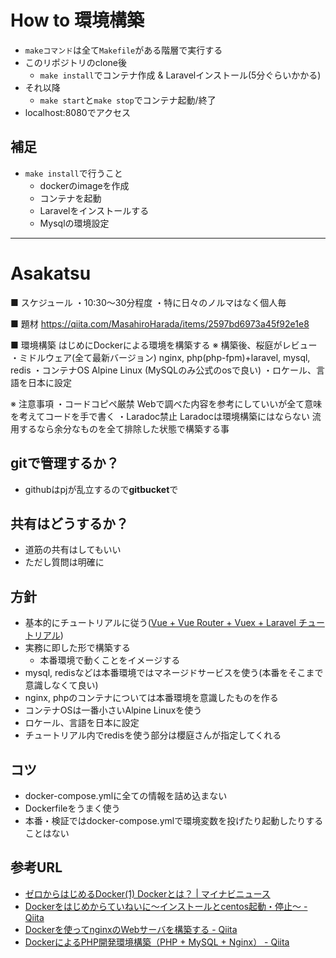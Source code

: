 # How to 環境構築
- `makeコマンド`は全て`Makefile`がある階層で実行する
- このリポジトリのclone後
  - `make install`でコンテナ作成 & Laravelインストール(5分ぐらいかかる)
- それ以降
  - `make start`と`make stop`でコンテナ起動/終了
- localhost:8080でアクセス

## 補足
- `make install`で行うこと
  - dockerのimageを作成
  - コンテナを起動
  - Laravelをインストールする
  - Mysqlの環境設定
***
# Asakatsu
■ スケジュール
・10:30〜30分程度
・特に日々のノルマはなく個人毎

■ 題材
https://qiita.com/MasahiroHarada/items/2597bd6973a45f92e1e8

■ 環境構築
はじめにDockerによる環境を構築する
※ 構築後、桜庭がレビュー
・ミドルウェア(全て最新バージョン)
  nginx, php(php-fpm)+laravel, mysql, redis
・コンテナOS
  Alpine Linux
(MySQLのみ公式のosで良い)
・ロケール、言語を日本に設定

※ 注意事項
・コードコピペ厳禁
  Webで調べた内容を参考にしていいが全て意味を考えてコードを手で書く
・Laradoc禁止
  Laradocは環境構築にはならない
  流用するなら余分なものを全て排除した状態で構築する事

## gitで管理するか？
- githubはpjが乱立するので**gitbucket**で

## 共有はどうするか？
- 道筋の共有はしてもいい
- ただし質問は明確に

## 方針
- 基本的にチュートリアルに従う([Vue + Vue Router + Vuex + Laravel チュートリアル](https://qiita.com/MasahiroHarada/items/2597bd6973a45f92e1e8))
- 実務に即した形で構築する
    - 本番環境で動くことをイメージする
- mysql, redisなどは本番環境ではマネージドサービスを使う(本番をそこまで意識しなくて良い)
- nginx, phpのコンテナについては本番環境を意識したものを作る
- コンテナOSは一番小さいAlpine Linuxを使う
- ロケール、言語を日本に設定
- チュートリアル内でredisを使う部分は櫻庭さんが指定してくれる

## コツ
- docker-compose.ymlに全ての情報を詰め込まない
- Dockerfileをうまく使う
- 本番・検証ではdocker-compose.ymlで環境変数を投げたり起動したりすることはない

## 参考URL

- [ゼロからはじめるDocker(1) Dockerとは？ \| マイナビニュース](https://news.mynavi.jp/article/docker-1/)
- [Dockerをはじめからていねいに〜インストールとcentos起動・停止〜 - Qiita](https://qiita.com/umeee/items/cdf30e037a0ee66e8d10)
- [Dockerを使ってnginxのWebサーバを構築する - Qiita](https://qiita.com/umeee/items/a2f06a2196fc4d46e054)
- [DockerによるPHP開発環境構築（PHP + MySQL + Nginx） - Qiita](https://qiita.com/sitmk/items/f911be7ffa4f29293fd5)
